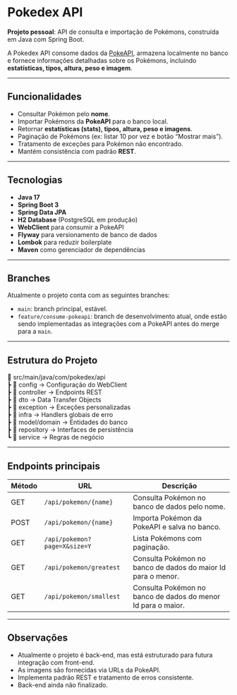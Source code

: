 # Pokedex API

**Projeto pessoal**: API de consulta e importação de Pokémons, construída em Java com Spring Boot.  

A Pokedex API consome dados da [PokeAPI](https://pokeapi.co/), armazena localmente no banco e fornece informações detalhadas sobre os Pokémons, incluindo **estatísticas, tipos, altura, peso e imagem**.

---

## Funcionalidades

- Consultar Pokémon pelo **nome**.
- Importar Pokémons da **PokeAPI** para o banco local.
- Retornar **estatísticas (stats), tipos, altura, peso e imagens**.
- Paginação de Pokémons (ex: listar 10 por vez e botão “Mostrar mais”).
- Tratamento de exceções para Pokémon não encontrado.
- Mantém consistência com padrão **REST**.

---

## Tecnologias

- **Java 17**
- **Spring Boot 3**
- **Spring Data JPA**
- **H2 Database** (PostgreSQL em produção)
- **WebClient** para consumir a PokeAPI
- **Flyway** para versionamento de banco de dados
- **Lombok** para reduzir boilerplate
- **Maven** como gerenciador de dependências

---

## Branches

Atualmente o projeto conta com as seguintes branches:

- `main`: branch principal, estável.
- `feature/consume-pokeapi`: branch de desenvolvimento atual, onde estão sendo implementadas as integrações com a PokeAPI antes do merge para a `main`.

---

## Estrutura do Projeto

📂 src/main/java/com/pokedex/api  
 ┣ 📂 config        → Configuração do WebClient  
 ┣ 📂 controller    → Endpoints REST  
 ┣ 📂 dto           → Data Transfer Objects  
 ┣ 📂 exception     → Exceções personalizadas  
 ┣ 📂 infra         → Handlers globais de erro  
 ┣ 📂 model/domain  → Entidades do banco  
 ┣ 📂 repository    → Interfaces de persistência  
 ┗ 📂 service       → Regras de negócio  

---

## Endpoints principais

| Método | URL | Descrição |
|--------|-----|-----------|
| GET    | `/api/pokemon/{name}` | Consulta Pokémon no banco de dados pelo nome. |
| POST   | `/api/pokemon/{name}` | Importa Pokémon da PokeAPI e salva no banco. |
| GET    | `/api/pokemon?page=X&size=Y` | Lista Pokémons com paginação. |
| GET    | `/api/pokemon/greatest` | Consulta Pokémon no banco de dados do maior Id para o menor. |
| GET    | `/api/pokemon/smallest` | Consulta Pokémon no banco de dados do menor Id para o maior. |

---

## Observações

- Atualmente o projeto é back-end, mas está estruturado para futura integração com front-end.
- As imagens são fornecidas via URLs da PokeAPI.
- Implementa padrão REST e tratamento de erros consistente.
- Back-end ainda não finalizado.
